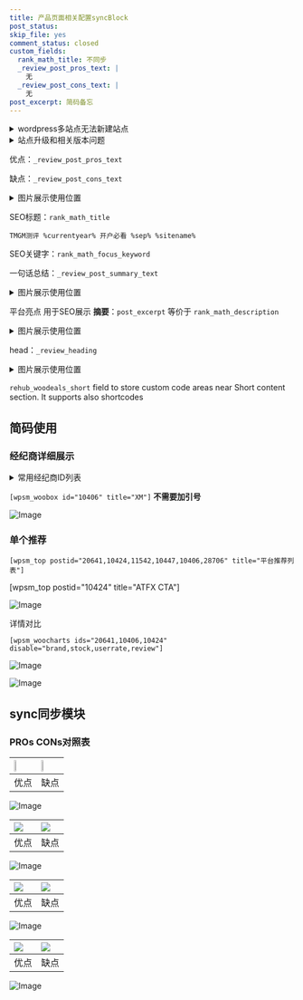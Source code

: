 ```yaml
---
title: 产品页面相关配置syncBlock
post_status: 
skip_file: yes
comment_status: closed
custom_fields:
  rank_math_title: 不同步
  _review_post_pros_text: |
    无
  _review_post_cons_text: |
    无
post_excerpt: 简码备忘
---
```

<details><summary>wordpress多站点无法新建站点</summary>

<li>和报错需要清理cookies一样的原因</li>
<li>wp-config.php里面<code>define( 'SUBDOMAIN_INSTALL', false );//子域名安装</code></li>
<li>新建子站点是用<code>define( 'SUBDOMAIN_INSTALL', true);//子域名安装</code> 完成以后，改成<code>false</code></li>
</details>

<details><summary>站点升级和相关版本问题</summary>

<p>wordpress：5.9.9
woocommerce：7.5.1
出现问题的地方：主题选项里面>><strong>Product layout >>compact style</strong></p>
<p>如何出现没有用过的字段 导致无法保存。先导出配置 然后进行修改，后面再次恢复即可。</p>
<p>出现部分字段无法显示时，需要返回默认布局后，对产品进行保存就好了。</p>
<p></p>
</details>

优点：`_review_post_pros_text`

缺点：`_review_post_cons_text`

<details><summary>图片展示使用位置</summary>

<img src="https://prod-files-secure.s3.us-west-2.amazonaws.com/39ed1227-6d7d-4570-be36-9ccd4a2c4241/f51d3d83-55d4-4bdf-9604-f37ec77ab556/Untitled.png?X-Amz-Algorithm=AWS4-HMAC-SHA256&X-Amz-Content-Sha256=UNSIGNED-PAYLOAD&X-Amz-Credential=ASIAZI2LB466SEZ7ISCC%2F20250728%2Fus-west-2%2Fs3%2Faws4_request&X-Amz-Date=20250728T105521Z&X-Amz-Expires=3600&X-Amz-Security-Token=IQoJb3JpZ2luX2VjEGIaCXVzLXdlc3QtMiJHMEUCIQCtjfuB3RTrkoC20z%2FwZ%2BOq75vXC90OWtEoUSkrDvmJawIgYdoFHnE5twlLWTcOWRoG8%2BL1h2z1CleA%2FgSyavgKe%2BYqiAQIi%2F%2F%2F%2F%2F%2F%2F%2F%2F%2F%2FARAAGgw2Mzc0MjMxODM4MDUiDOhzvk%2FYZkATYNeliyrcA1Mrj4HkBPJrLHvthfsfoMKze3V0rRIy7GjKpQZHfqxfG%2BIVQpoWq0wJCFieMaAUupfpJ9FG1sDD8oGdLl9APTDW8ps1HggijlrF5YDxqvdEvbjQ%2Bl35d73rrHLEJesKiN54taRrw6ifDEFutE%2Be5Z3y7%2B%2BKFyAD1XVIwnn1sseC%2FUZS0n3SLKU1WU71ARea%2FMl4Q7On%2Bg0s12Rpvo14gqqtkdwlstw3kVdkdeKvYgpoIH5RHGdyBST5qYrMpkBIbK6%2BVTmgQJRvXNYtApgjugnaCpPsRGOxUZqLCk6mE0Rkm%2B6aDa9nu5eON46fSYFvynsZVRYihe8gFR6PDI8XqUFReEU50yuSUIg%2BGZ18%2BT7tsi%2BdNmnODpvW1f9QeM%2BdfjIRGMjXGQCv0r5CFoHiEk%2FXQZwMDN%2FSQuw1wZB4lnh7Ni2oZmV9v96CjTpxlpLGlQkB%2FHzZKHggFkhHrNsXlCaxCcC8Kgr%2FPqARtEP%2B1HM1E6So8ePqyTJmgAI2CvpbCBdFbp9iAyfR01ptXi3SfQtph61WLA%2BOUdOHJI1NB%2F77DW%2FRrU5g9T64NEuYFHhkZJtiFQJfRE%2F8sumT9qUIbo6t2zmMwZlAQAOOZ7r0UbRy79r6gFzKQVfhZjLbML6ancQGOqUBNOwwnz8a2dAXP7p7CTPke8JDoA6Z1%2BBx%2FcgZVuU8S3z2pDFBrO%2BJ1Bes90x6Xuqsk83qAF%2BSgsheLtokjfpNLnBVB6obCs6gdNBxDuWGIGiEtOL72pOWsPEWh8sp5MVqpPXzh8ru21Hvp0WIhLCv3cGXVDM7T1%2F%2FA7YHlKREmliy3PuSKfNQnM0wlVlR710CJCj4NVw4yAabBEwAVYrvhm1CS%2FXi&X-Amz-Signature=75006300be18874a8294b6abbf5d869cc5441e7dfc7a2deaf5c8d6c050b29d65&X-Amz-SignedHeaders=host&x-amz-checksum-mode=ENABLED&x-id=GetObject" alt="Image">
</details>

SEO标题：`rank_math_title`

`TMGM测评 %currentyear% 开户必看 %sep% %sitename%`

SEO关键字：`rank_math_focus_keyword`

一句话总结：`_review_post_summary_text`

<details><summary>图片展示使用位置</summary>

<img src="https://prod-files-secure.s3.us-west-2.amazonaws.com/39ed1227-6d7d-4570-be36-9ccd4a2c4241/4b96a922-296c-4f4e-8630-d1c870cbce01/Untitled.png?X-Amz-Algorithm=AWS4-HMAC-SHA256&X-Amz-Content-Sha256=UNSIGNED-PAYLOAD&X-Amz-Credential=ASIAZI2LB466ZA5A2BBP%2F20250728%2Fus-west-2%2Fs3%2Faws4_request&X-Amz-Date=20250728T105521Z&X-Amz-Expires=3600&X-Amz-Security-Token=IQoJb3JpZ2luX2VjEGIaCXVzLXdlc3QtMiJHMEUCIQDM0sOvPhAMaSV%2FFhBUgdDS73Vc%2FYU%2FbdrpOB8j7Y4fcAIgHc9%2FQPG1Rni0%2FWIIRmdKF2rvtUpaeXEpuOu1K%2FmzLLsqiAQIi%2F%2F%2F%2F%2F%2F%2F%2F%2F%2F%2FARAAGgw2Mzc0MjMxODM4MDUiDOMgHXU9J4jaiU1tcCrcAz%2F1%2Fk6u2%2BDbzffbYQxVsVp%2FhNLcdMAkKoAgdBTWCDal7yvIeoJURHIJC%2BF1NJaFH%2FmRIFj099r1ovTJ0EH3gSbhCHyr6HK7Nec%2Fkf131qBRo61kj0NsCPYlxfw6GyjlAQYafRgA2wtR2LYVH9TbgMvWJd%2BPyCsDslqVGFou%2BBmGktwleMwgl5J%2BsJ6sxDZUnP6asgFqojP%2FYC0w0p4R7H2SPEyovefjoR%2BK9ftoMWC2ogeUPqrHhC8gO3IVoVbOI24OdX6mUq7D4oqmTPTE51Z9nrgHop2J7YUJMEF%2BqIwtR8ypqUjFRQp9qQvRwhcMCNHEGBS3pl74bZIIlb3u6mVZbvUKWNazk37lvg4yG0%2FA36wNSjsTzreF8AuGrJMcQvwaiVdd1sPxf2Xv8zkFFH4AgUqIFkTtYHpdp6S2MIGZg2NtR4GLqg9uR5KgUrovW8SGxi07enT3%2BizVIukz0CzXNDBxY5JvynTdqzc0LqHGamW3bXbNtkGxCGM5vVCisxsnrVs9ifS%2FJ5mdEEFWvkhVEjs8dhgXArNuWz%2Bj37kGrGbqFSF092PeNTHK9u7eoqKfFWAP%2FKtPVvCEe9R0zJDYfu0WQ3k%2FaeKqYjta75hX6OZriBUOj9%2F6MC7uMOKZncQGOqUBK%2FzfDxDueX6%2FrQX2W6VLcrwiq4GTe%2BIKF%2Fyz9KWDLZoU0QHihvG2E2Z%2FO2AbYGfBuVJkBWh03eqXtV5iAzUW7owBX6mB4kxuQmXEh5SRH2rr1pW7MgpJYQzmh6SA%2FKRQ67TLhNXLWj48NxZeRJL%2FYtDZstwFcngSCoxghUoixhnD3p7GsFzyaVJExwaZaNsrWrBdn%2BOW4e0pakxAAfpcVAszj2bN&X-Amz-Signature=f0f47fffabd1616bf138cbed30c6dc722b773662b2e0abac4b5228ce0e435607&X-Amz-SignedHeaders=host&x-amz-checksum-mode=ENABLED&x-id=GetObject" alt="Image">
</details>

平台亮点 用于SEO展示 **摘要**：`post_excerpt`  等价于 `rank_math_description`

<details><summary>图片展示使用位置</summary>

<img src="https://prod-files-secure.s3.us-west-2.amazonaws.com/39ed1227-6d7d-4570-be36-9ccd4a2c4241/1ee11f63-b60a-4dfe-a7a7-d58ff23b5d88/Untitled.png?X-Amz-Algorithm=AWS4-HMAC-SHA256&X-Amz-Content-Sha256=UNSIGNED-PAYLOAD&X-Amz-Credential=ASIAZI2LB466THU5OOKA%2F20250728%2Fus-west-2%2Fs3%2Faws4_request&X-Amz-Date=20250728T105522Z&X-Amz-Expires=3600&X-Amz-Security-Token=IQoJb3JpZ2luX2VjEGIaCXVzLXdlc3QtMiJGMEQCIG2sNVB3ZsHo78kiE4ye1tmuwSBB1DZ4lzvklC3pzUb7AiAIQ2W76rWjijX5Zzj%2Be9wXQN6RtktUBx%2BsUQC0Vvpg6iqIBAiL%2F%2F%2F%2F%2F%2F%2F%2F%2F%2F8BEAAaDDYzNzQyMzE4MzgwNSIM4NwJD2MXbzHBRLekKtwDEyZfTkRgZYYiJXCsUAOXzJobjBgexvAee8naCIB%2B2F5TJOTga%2BFlHPNiV2XpkE70YhS9xjzFRX39m8OhdQ1l%2B%2BIMDuLyXRyYqfGLRvXCTTQxis061U2XPcKqjJEWdAc%2FiVvO8LjNJDav6kwPTS7gNFNsj%2FYYb0kyBW0n3FfVtfbQQvxMjoKbQ9mbAMTiy3S7ELtvFkrki8%2BFLNRYfrYNcA7%2F8JhO8rHsdJU5eEnFritFufjbG%2Bp3anAYo6CzEBgjfJbTUak%2F0DK2fQefSeHmDd%2FM81Qo99hxixVTWPy0WvPt%2BQHAm8irNJLtECNxw46z6d3CxPoJeJ4RDq0v6pi98%2BKbCckQN3nNmw9mh3gSuRrlmQumFCGXS4t%2F4fhRvHOmt8d8FLyRvQhGl6UhCNol10wqxJmVXveYWzFSBTZaYgKECLcfga%2B74oX570B8pKRcZb3WPMANjF2VCumjUwH3pdzOJU%2FpEJNaeKeScD20nS7upGGIHpXlgjw1kSGiJAyXlKlFeCn5FViV99MEPFFHEbb7X2dfTKTR6lsorgGbJm3%2Ftq5YvgagsgihKFsDQGkGCKDaSK3RDFRLHSsycq1O0gZg0yQ1LsR2xZoNwYVUOcDgGXdNyTPTuGN2Gg4wiJqdxAY6pgG7TrfD3RroplgnTbtPtOGUPWGV07XTfdOfJJ9n3F4dSibrBC94k4SHvPEdt3V0jfdBxFKRpIs%2BWJK1h6iJoRQPu2kZlg1x7VN4WJq3TymhDXxMmbfRZYWFeLLLIq16fj91YhDMEKkTxKy8I0D1zstRUNscrEqw5%2FnrIpO1zzqmaSZCGruaJE6QMvyQ0jS8Eg2hiEU0387WQA5Md287XpkXv24iP6gg&X-Amz-Signature=eff6774a99ce937d3c71235abdd5dfd288c4f3e8e3c995c2d3f58cd5f7c5035a&X-Amz-SignedHeaders=host&x-amz-checksum-mode=ENABLED&x-id=GetObject" alt="Image">
<img src="https://prod-files-secure.s3.us-west-2.amazonaws.com/39ed1227-6d7d-4570-be36-9ccd4a2c4241/ad4118b5-78d8-4fbe-801e-3b29b5d99c01/Untitled.png?X-Amz-Algorithm=AWS4-HMAC-SHA256&X-Amz-Content-Sha256=UNSIGNED-PAYLOAD&X-Amz-Credential=ASIAZI2LB466THU5OOKA%2F20250728%2Fus-west-2%2Fs3%2Faws4_request&X-Amz-Date=20250728T105522Z&X-Amz-Expires=3600&X-Amz-Security-Token=IQoJb3JpZ2luX2VjEGIaCXVzLXdlc3QtMiJGMEQCIG2sNVB3ZsHo78kiE4ye1tmuwSBB1DZ4lzvklC3pzUb7AiAIQ2W76rWjijX5Zzj%2Be9wXQN6RtktUBx%2BsUQC0Vvpg6iqIBAiL%2F%2F%2F%2F%2F%2F%2F%2F%2F%2F8BEAAaDDYzNzQyMzE4MzgwNSIM4NwJD2MXbzHBRLekKtwDEyZfTkRgZYYiJXCsUAOXzJobjBgexvAee8naCIB%2B2F5TJOTga%2BFlHPNiV2XpkE70YhS9xjzFRX39m8OhdQ1l%2B%2BIMDuLyXRyYqfGLRvXCTTQxis061U2XPcKqjJEWdAc%2FiVvO8LjNJDav6kwPTS7gNFNsj%2FYYb0kyBW0n3FfVtfbQQvxMjoKbQ9mbAMTiy3S7ELtvFkrki8%2BFLNRYfrYNcA7%2F8JhO8rHsdJU5eEnFritFufjbG%2Bp3anAYo6CzEBgjfJbTUak%2F0DK2fQefSeHmDd%2FM81Qo99hxixVTWPy0WvPt%2BQHAm8irNJLtECNxw46z6d3CxPoJeJ4RDq0v6pi98%2BKbCckQN3nNmw9mh3gSuRrlmQumFCGXS4t%2F4fhRvHOmt8d8FLyRvQhGl6UhCNol10wqxJmVXveYWzFSBTZaYgKECLcfga%2B74oX570B8pKRcZb3WPMANjF2VCumjUwH3pdzOJU%2FpEJNaeKeScD20nS7upGGIHpXlgjw1kSGiJAyXlKlFeCn5FViV99MEPFFHEbb7X2dfTKTR6lsorgGbJm3%2Ftq5YvgagsgihKFsDQGkGCKDaSK3RDFRLHSsycq1O0gZg0yQ1LsR2xZoNwYVUOcDgGXdNyTPTuGN2Gg4wiJqdxAY6pgG7TrfD3RroplgnTbtPtOGUPWGV07XTfdOfJJ9n3F4dSibrBC94k4SHvPEdt3V0jfdBxFKRpIs%2BWJK1h6iJoRQPu2kZlg1x7VN4WJq3TymhDXxMmbfRZYWFeLLLIq16fj91YhDMEKkTxKy8I0D1zstRUNscrEqw5%2FnrIpO1zzqmaSZCGruaJE6QMvyQ0jS8Eg2hiEU0387WQA5Md287XpkXv24iP6gg&X-Amz-Signature=0a49d7469ebee8ab04d9a22fea3ea7a947963b88530a83540a2e999611c48eb0&X-Amz-SignedHeaders=host&x-amz-checksum-mode=ENABLED&x-id=GetObject" alt="Image">
<img src="https://prod-files-secure.s3.us-west-2.amazonaws.com/39ed1227-6d7d-4570-be36-9ccd4a2c4241/a38cf7c9-a79c-4b64-9e94-13589fe0758b/Untitled.png?X-Amz-Algorithm=AWS4-HMAC-SHA256&X-Amz-Content-Sha256=UNSIGNED-PAYLOAD&X-Amz-Credential=ASIAZI2LB466THU5OOKA%2F20250728%2Fus-west-2%2Fs3%2Faws4_request&X-Amz-Date=20250728T105522Z&X-Amz-Expires=3600&X-Amz-Security-Token=IQoJb3JpZ2luX2VjEGIaCXVzLXdlc3QtMiJGMEQCIG2sNVB3ZsHo78kiE4ye1tmuwSBB1DZ4lzvklC3pzUb7AiAIQ2W76rWjijX5Zzj%2Be9wXQN6RtktUBx%2BsUQC0Vvpg6iqIBAiL%2F%2F%2F%2F%2F%2F%2F%2F%2F%2F8BEAAaDDYzNzQyMzE4MzgwNSIM4NwJD2MXbzHBRLekKtwDEyZfTkRgZYYiJXCsUAOXzJobjBgexvAee8naCIB%2B2F5TJOTga%2BFlHPNiV2XpkE70YhS9xjzFRX39m8OhdQ1l%2B%2BIMDuLyXRyYqfGLRvXCTTQxis061U2XPcKqjJEWdAc%2FiVvO8LjNJDav6kwPTS7gNFNsj%2FYYb0kyBW0n3FfVtfbQQvxMjoKbQ9mbAMTiy3S7ELtvFkrki8%2BFLNRYfrYNcA7%2F8JhO8rHsdJU5eEnFritFufjbG%2Bp3anAYo6CzEBgjfJbTUak%2F0DK2fQefSeHmDd%2FM81Qo99hxixVTWPy0WvPt%2BQHAm8irNJLtECNxw46z6d3CxPoJeJ4RDq0v6pi98%2BKbCckQN3nNmw9mh3gSuRrlmQumFCGXS4t%2F4fhRvHOmt8d8FLyRvQhGl6UhCNol10wqxJmVXveYWzFSBTZaYgKECLcfga%2B74oX570B8pKRcZb3WPMANjF2VCumjUwH3pdzOJU%2FpEJNaeKeScD20nS7upGGIHpXlgjw1kSGiJAyXlKlFeCn5FViV99MEPFFHEbb7X2dfTKTR6lsorgGbJm3%2Ftq5YvgagsgihKFsDQGkGCKDaSK3RDFRLHSsycq1O0gZg0yQ1LsR2xZoNwYVUOcDgGXdNyTPTuGN2Gg4wiJqdxAY6pgG7TrfD3RroplgnTbtPtOGUPWGV07XTfdOfJJ9n3F4dSibrBC94k4SHvPEdt3V0jfdBxFKRpIs%2BWJK1h6iJoRQPu2kZlg1x7VN4WJq3TymhDXxMmbfRZYWFeLLLIq16fj91YhDMEKkTxKy8I0D1zstRUNscrEqw5%2FnrIpO1zzqmaSZCGruaJE6QMvyQ0jS8Eg2hiEU0387WQA5Md287XpkXv24iP6gg&X-Amz-Signature=ee036cf44b460d8bc904f65c706f50c8f5d619ebcabb339850f8fd1e22b6738f&X-Amz-SignedHeaders=host&x-amz-checksum-mode=ENABLED&x-id=GetObject" alt="Image">
<img src="https://prod-files-secure.s3.us-west-2.amazonaws.com/39ed1227-6d7d-4570-be36-9ccd4a2c4241/7da6fc1e-d2ac-42ae-8c75-cb5749aa18f6/Untitled.png?X-Amz-Algorithm=AWS4-HMAC-SHA256&X-Amz-Content-Sha256=UNSIGNED-PAYLOAD&X-Amz-Credential=ASIAZI2LB466THU5OOKA%2F20250728%2Fus-west-2%2Fs3%2Faws4_request&X-Amz-Date=20250728T105522Z&X-Amz-Expires=3600&X-Amz-Security-Token=IQoJb3JpZ2luX2VjEGIaCXVzLXdlc3QtMiJGMEQCIG2sNVB3ZsHo78kiE4ye1tmuwSBB1DZ4lzvklC3pzUb7AiAIQ2W76rWjijX5Zzj%2Be9wXQN6RtktUBx%2BsUQC0Vvpg6iqIBAiL%2F%2F%2F%2F%2F%2F%2F%2F%2F%2F8BEAAaDDYzNzQyMzE4MzgwNSIM4NwJD2MXbzHBRLekKtwDEyZfTkRgZYYiJXCsUAOXzJobjBgexvAee8naCIB%2B2F5TJOTga%2BFlHPNiV2XpkE70YhS9xjzFRX39m8OhdQ1l%2B%2BIMDuLyXRyYqfGLRvXCTTQxis061U2XPcKqjJEWdAc%2FiVvO8LjNJDav6kwPTS7gNFNsj%2FYYb0kyBW0n3FfVtfbQQvxMjoKbQ9mbAMTiy3S7ELtvFkrki8%2BFLNRYfrYNcA7%2F8JhO8rHsdJU5eEnFritFufjbG%2Bp3anAYo6CzEBgjfJbTUak%2F0DK2fQefSeHmDd%2FM81Qo99hxixVTWPy0WvPt%2BQHAm8irNJLtECNxw46z6d3CxPoJeJ4RDq0v6pi98%2BKbCckQN3nNmw9mh3gSuRrlmQumFCGXS4t%2F4fhRvHOmt8d8FLyRvQhGl6UhCNol10wqxJmVXveYWzFSBTZaYgKECLcfga%2B74oX570B8pKRcZb3WPMANjF2VCumjUwH3pdzOJU%2FpEJNaeKeScD20nS7upGGIHpXlgjw1kSGiJAyXlKlFeCn5FViV99MEPFFHEbb7X2dfTKTR6lsorgGbJm3%2Ftq5YvgagsgihKFsDQGkGCKDaSK3RDFRLHSsycq1O0gZg0yQ1LsR2xZoNwYVUOcDgGXdNyTPTuGN2Gg4wiJqdxAY6pgG7TrfD3RroplgnTbtPtOGUPWGV07XTfdOfJJ9n3F4dSibrBC94k4SHvPEdt3V0jfdBxFKRpIs%2BWJK1h6iJoRQPu2kZlg1x7VN4WJq3TymhDXxMmbfRZYWFeLLLIq16fj91YhDMEKkTxKy8I0D1zstRUNscrEqw5%2FnrIpO1zzqmaSZCGruaJE6QMvyQ0jS8Eg2hiEU0387WQA5Md287XpkXv24iP6gg&X-Amz-Signature=3f07b6e1823c4a94d9b345a6776e6eb3f5daf2e2b75e23296ab7122a3c23bfc8&X-Amz-SignedHeaders=host&x-amz-checksum-mode=ENABLED&x-id=GetObject" alt="Image">
<img src="https://prod-files-secure.s3.us-west-2.amazonaws.com/39ed1227-6d7d-4570-be36-9ccd4a2c4241/7e97f40a-eaee-47f5-b2f9-475f96808fa7/Untitled.png?X-Amz-Algorithm=AWS4-HMAC-SHA256&X-Amz-Content-Sha256=UNSIGNED-PAYLOAD&X-Amz-Credential=ASIAZI2LB466THU5OOKA%2F20250728%2Fus-west-2%2Fs3%2Faws4_request&X-Amz-Date=20250728T105522Z&X-Amz-Expires=3600&X-Amz-Security-Token=IQoJb3JpZ2luX2VjEGIaCXVzLXdlc3QtMiJGMEQCIG2sNVB3ZsHo78kiE4ye1tmuwSBB1DZ4lzvklC3pzUb7AiAIQ2W76rWjijX5Zzj%2Be9wXQN6RtktUBx%2BsUQC0Vvpg6iqIBAiL%2F%2F%2F%2F%2F%2F%2F%2F%2F%2F8BEAAaDDYzNzQyMzE4MzgwNSIM4NwJD2MXbzHBRLekKtwDEyZfTkRgZYYiJXCsUAOXzJobjBgexvAee8naCIB%2B2F5TJOTga%2BFlHPNiV2XpkE70YhS9xjzFRX39m8OhdQ1l%2B%2BIMDuLyXRyYqfGLRvXCTTQxis061U2XPcKqjJEWdAc%2FiVvO8LjNJDav6kwPTS7gNFNsj%2FYYb0kyBW0n3FfVtfbQQvxMjoKbQ9mbAMTiy3S7ELtvFkrki8%2BFLNRYfrYNcA7%2F8JhO8rHsdJU5eEnFritFufjbG%2Bp3anAYo6CzEBgjfJbTUak%2F0DK2fQefSeHmDd%2FM81Qo99hxixVTWPy0WvPt%2BQHAm8irNJLtECNxw46z6d3CxPoJeJ4RDq0v6pi98%2BKbCckQN3nNmw9mh3gSuRrlmQumFCGXS4t%2F4fhRvHOmt8d8FLyRvQhGl6UhCNol10wqxJmVXveYWzFSBTZaYgKECLcfga%2B74oX570B8pKRcZb3WPMANjF2VCumjUwH3pdzOJU%2FpEJNaeKeScD20nS7upGGIHpXlgjw1kSGiJAyXlKlFeCn5FViV99MEPFFHEbb7X2dfTKTR6lsorgGbJm3%2Ftq5YvgagsgihKFsDQGkGCKDaSK3RDFRLHSsycq1O0gZg0yQ1LsR2xZoNwYVUOcDgGXdNyTPTuGN2Gg4wiJqdxAY6pgG7TrfD3RroplgnTbtPtOGUPWGV07XTfdOfJJ9n3F4dSibrBC94k4SHvPEdt3V0jfdBxFKRpIs%2BWJK1h6iJoRQPu2kZlg1x7VN4WJq3TymhDXxMmbfRZYWFeLLLIq16fj91YhDMEKkTxKy8I0D1zstRUNscrEqw5%2FnrIpO1zzqmaSZCGruaJE6QMvyQ0jS8Eg2hiEU0387WQA5Md287XpkXv24iP6gg&X-Amz-Signature=ee3ea1b8045b639b09bd52e142f73bb0f3d00291081a275a711ff42aeb37ec13&X-Amz-SignedHeaders=host&x-amz-checksum-mode=ENABLED&x-id=GetObject" alt="Image">
</details>

head：`_review_heading`

<details><summary>图片展示使用位置</summary>

<img src="https://prod-files-secure.s3.us-west-2.amazonaws.com/39ed1227-6d7d-4570-be36-9ccd4a2c4241/3a4650ad-9887-415c-889a-edd51fa54f27/Untitled.png?X-Amz-Algorithm=AWS4-HMAC-SHA256&X-Amz-Content-Sha256=UNSIGNED-PAYLOAD&X-Amz-Credential=ASIAZI2LB4667SXLUOTD%2F20250728%2Fus-west-2%2Fs3%2Faws4_request&X-Amz-Date=20250728T105522Z&X-Amz-Expires=3600&X-Amz-Security-Token=IQoJb3JpZ2luX2VjEGIaCXVzLXdlc3QtMiJHMEUCIQD0nQIdAu820yu7Oqn9vfHf6RtvfmBiKaVhYQr3v1RITwIgaehJH0Hnd5vsW7JISDn%2BK641tzNU6%2BOEGZbUenyOCwAqiAQIi%2F%2F%2F%2F%2F%2F%2F%2F%2F%2F%2FARAAGgw2Mzc0MjMxODM4MDUiDL7BEEzMRGEK%2BAnBIircAyhIJLRyFKKz5pEJ9LB2uFHNZRoLMQQVVthDpcjO%2FxNCQ9hRLXz56rzD9Q6Fq8lnr7t2HHIqiciIZgW6DU3OJD1emCHCOuewgTBgtl1TYS07SS%2F840azObwOYF42CcWDiQJ7%2Bfr%2FuhrgPdo3n5T%2FRMYxkxy9x3B7vXSASMGW%2BdGDV3H3rAfFNIvyhoezV%2FEWA0brI%2BkjIju0KRecMFc%2Fin4U8Y8gZxds3mPjBpSCZjv7AnQ3Q%2FWVMUvlYjVRm2FunS4pAUFoUCRy9ycvBdq%2BadrTy%2BU8PbSjIJR8vzYQcsIhUfYQL1NJyeat6HSxAlwHgDs61aAj6am85YlwztbcjzD48HK05EIEGkV6g5ZR%2BsqMzjneLuTAe%2B4t5VCwa%2FVWK6oxUUJwccQeQj8bhIJgG7MYGqt%2B6AJgwEoTGoGNG60RDlS4vATGHFLcNKYvQVSZOzPXKJdyxqb0A81hLaytE0cjl3iB5yG8UtFxqrLZucaUY7QQk3JFk%2BoL906f6gxyRPsVzBkHdsYtIlGDSOfHd9MV8xJeS9EyRsUpaKrLM1931uNExujl8Xs9eJVqTeKjLxUHlK6n%2Fxq%2BPvtffLucx6SmlNTICG6Y4sM7vTGpxyFaIPCxrfM807gMNbsqMIyancQGOqUB%2FQs0zxWz52dyhNGQo4wrXb9g6nx2sQRVW0g136CijJf0fEqJK5tCXJIUNlnKhDcLtoWGA232oJEGEBksBM8hMjBW6PQud%2BUv42evonB7eZTgWyuiewOM8DwfUaXL0QANBF1%2FwgrB2M7UaBRhvqIin1U5wCEYRnx%2ByAUIHLjfkoqcQGE53B2SHVaLpx0YTpQ76AuQ3IWuFaYERc7yK4twHEDjMJ7o&X-Amz-Signature=ee43e8b27674bbb24d74c6141739528c8008dff4fb236b0d868d86aaec7d3ff4&X-Amz-SignedHeaders=host&x-amz-checksum-mode=ENABLED&x-id=GetObject" alt="Image">
</details>

`rehub_woodeals_short`	field to store custom code areas near Short content section. It supports also shortcodes



## 简码使用

### 经纪商详细展示

<details><summary>常用经纪商ID列表</summary>

<pre><code class="php">嘉盛 ===> 20641  [wpsm_woobox id="20641" title="嘉盛"]
易信easymarkets ===> 11542  [wpsm_woobox id="11542" title="易信easymarkets"]
ATFX外汇 ===> 10424  [wpsm_woobox id="10424" title="ATFX"]
XM ===> 10406  [wpsm_woobox id="10406" title="XM"]
TMGM ===> 29622  [wpsm_woobox id="29622" title="TMGM"]
HYCM ===> 10447  [wpsm_woobox id="10447" title="HYCM"]
fpmarkets澳福外汇 ===> 20639  [wpsm_woobox id="20639" title="fpmarkets澳福外汇"]</code></pre>
</details>

`[wpsm_woobox id="10406" title="XM"]` **不需要加引号**

![Image](https://prod-files-secure.s3.us-west-2.amazonaws.com/39ed1227-6d7d-4570-be36-9ccd4a2c4241/4f898f9d-0fa7-4e43-acd3-ac6bc7be575a/Untitled.png?X-Amz-Algorithm=AWS4-HMAC-SHA256&X-Amz-Content-Sha256=UNSIGNED-PAYLOAD&X-Amz-Credential=ASIAZI2LB466RVB2HA5K%2F20250728%2Fus-west-2%2Fs3%2Faws4_request&X-Amz-Date=20250728T105520Z&X-Amz-Expires=3600&X-Amz-Security-Token=IQoJb3JpZ2luX2VjEGIaCXVzLXdlc3QtMiJHMEUCIBqbz8D99tLXG0hiO6fU1ad6OWmgHAUDChl%2BIddVw%2BIBAiEAqLIF37gmSBWoJM%2FYspgIdF2akl4uuovfc01EtxTq6JEqiAQIi%2F%2F%2F%2F%2F%2F%2F%2F%2F%2F%2FARAAGgw2Mzc0MjMxODM4MDUiDAVp5ZvSp%2Fd2jnlN8CrcA1kqHruPdNXiylNOqi690jy3DOR4%2BnMfIzTrraejkdcCNO%2BYseN4FZdrU6aaQgFEaNerZgpcxhI7VN%2BW%2F6C1L9gMlhLyIHjuWuU2lvtoujdqAQayQCJq7y8JRqklKU31X%2BfRsbw27%2BcFjkchErmR8uzi42Hx2aOP2PbljEX0XQL5K5Hd2raOEQBQDnOVtBuyfcEwBULXN8C090u7EBOYcrYBrIrPvY7QC9kiOfIzHyBtHfm2vsSTevrgS75WoElvIIGd1VjW6evqWQGebUk30BuVigStkrAxUQ7LzkwwqrYnbwMWNISUMh%2FeSyWlhp8WO6RvsXjZeHIdTOP1wTNBO13tCt9S9riGij6RLM66C5m%2FssR9dFkg3aSU4GOL5E1FzCMyPL7HqMSsc4ZeKsXmfIfcwMrx%2BuW2XF3OI8%2FvKW2KWj8QoHgJZwU%2BRp4gNjbk3wN8YbQtm6PrYoDJeVZ2U9p4YjDT3xC1%2Bm9bBaoGov4qSS7yD%2B2XuxcWzfsl3jLz5DNhRy6t5o4lTewctXD4lilPJuU0NieD44fqvwHzTaYR0HlfjTXEKFciD5HPWJvf7l3QsYD63AZegEsYQVkyu%2BU9t7Ya%2BIwmaMeXI0nN5QbxN2lq6GdunVIgIfHmMOCZncQGOqUBGl7cTsTONVuZpShi54W0bxRrnTGRADDc0oL3j3RDru3pSKNrgkzRu%2BGgZdVK9cBjBJdnK6n8cnLrLyl1m%2BOu9Nx77IRM4iHMEU%2FQSBzuXXpCM7aZNWKj%2FMRubFNEjHO64xBWKxcAOyjDeo6wOUoqbPL%2FQuCDgXTgXsyCWWTEYEF5wXkdta3XlnRMHllmQcI8wOYFQJEpOP58l%2Bg5AVEutHCSN9ER&X-Amz-Signature=80c33d21f3be9b5a0a8543c8179f54d9fd8d13de28d6a0b13bc9b1a612d63c70&X-Amz-SignedHeaders=host&x-amz-checksum-mode=ENABLED&x-id=GetObject)

### 单个推荐
`[wpsm_top postid="20641,10424,11542,10447,10406,28706" title="平台推荐列表"]`

[wpsm_top postid="10424" title="ATFX CTA"]

![Image](https://prod-files-secure.s3.us-west-2.amazonaws.com/39ed1227-6d7d-4570-be36-9ccd4a2c4241/5ac620dc-51a8-48b6-b55d-91f47299193c/Untitled.png?X-Amz-Algorithm=AWS4-HMAC-SHA256&X-Amz-Content-Sha256=UNSIGNED-PAYLOAD&X-Amz-Credential=ASIAZI2LB466RVB2HA5K%2F20250728%2Fus-west-2%2Fs3%2Faws4_request&X-Amz-Date=20250728T105520Z&X-Amz-Expires=3600&X-Amz-Security-Token=IQoJb3JpZ2luX2VjEGIaCXVzLXdlc3QtMiJHMEUCIBqbz8D99tLXG0hiO6fU1ad6OWmgHAUDChl%2BIddVw%2BIBAiEAqLIF37gmSBWoJM%2FYspgIdF2akl4uuovfc01EtxTq6JEqiAQIi%2F%2F%2F%2F%2F%2F%2F%2F%2F%2F%2FARAAGgw2Mzc0MjMxODM4MDUiDAVp5ZvSp%2Fd2jnlN8CrcA1kqHruPdNXiylNOqi690jy3DOR4%2BnMfIzTrraejkdcCNO%2BYseN4FZdrU6aaQgFEaNerZgpcxhI7VN%2BW%2F6C1L9gMlhLyIHjuWuU2lvtoujdqAQayQCJq7y8JRqklKU31X%2BfRsbw27%2BcFjkchErmR8uzi42Hx2aOP2PbljEX0XQL5K5Hd2raOEQBQDnOVtBuyfcEwBULXN8C090u7EBOYcrYBrIrPvY7QC9kiOfIzHyBtHfm2vsSTevrgS75WoElvIIGd1VjW6evqWQGebUk30BuVigStkrAxUQ7LzkwwqrYnbwMWNISUMh%2FeSyWlhp8WO6RvsXjZeHIdTOP1wTNBO13tCt9S9riGij6RLM66C5m%2FssR9dFkg3aSU4GOL5E1FzCMyPL7HqMSsc4ZeKsXmfIfcwMrx%2BuW2XF3OI8%2FvKW2KWj8QoHgJZwU%2BRp4gNjbk3wN8YbQtm6PrYoDJeVZ2U9p4YjDT3xC1%2Bm9bBaoGov4qSS7yD%2B2XuxcWzfsl3jLz5DNhRy6t5o4lTewctXD4lilPJuU0NieD44fqvwHzTaYR0HlfjTXEKFciD5HPWJvf7l3QsYD63AZegEsYQVkyu%2BU9t7Ya%2BIwmaMeXI0nN5QbxN2lq6GdunVIgIfHmMOCZncQGOqUBGl7cTsTONVuZpShi54W0bxRrnTGRADDc0oL3j3RDru3pSKNrgkzRu%2BGgZdVK9cBjBJdnK6n8cnLrLyl1m%2BOu9Nx77IRM4iHMEU%2FQSBzuXXpCM7aZNWKj%2FMRubFNEjHO64xBWKxcAOyjDeo6wOUoqbPL%2FQuCDgXTgXsyCWWTEYEF5wXkdta3XlnRMHllmQcI8wOYFQJEpOP58l%2Bg5AVEutHCSN9ER&X-Amz-Signature=97bb9ce2e01cc62c2c72636366039cdcfa860783867fb7220c01f41695856ca5&X-Amz-SignedHeaders=host&x-amz-checksum-mode=ENABLED&x-id=GetObject)

详情对比

`[wpsm_woocharts ids="20641,10406,10424" disable="brand,stock,userrate,review"]`

![Image](https://prod-files-secure.s3.us-west-2.amazonaws.com/39ed1227-6d7d-4570-be36-9ccd4a2c4241/bf3ba45f-b9f3-4295-8aef-b4a495fd25f4/Untitled.png?X-Amz-Algorithm=AWS4-HMAC-SHA256&X-Amz-Content-Sha256=UNSIGNED-PAYLOAD&X-Amz-Credential=ASIAZI2LB466RVB2HA5K%2F20250728%2Fus-west-2%2Fs3%2Faws4_request&X-Amz-Date=20250728T105520Z&X-Amz-Expires=3600&X-Amz-Security-Token=IQoJb3JpZ2luX2VjEGIaCXVzLXdlc3QtMiJHMEUCIBqbz8D99tLXG0hiO6fU1ad6OWmgHAUDChl%2BIddVw%2BIBAiEAqLIF37gmSBWoJM%2FYspgIdF2akl4uuovfc01EtxTq6JEqiAQIi%2F%2F%2F%2F%2F%2F%2F%2F%2F%2F%2FARAAGgw2Mzc0MjMxODM4MDUiDAVp5ZvSp%2Fd2jnlN8CrcA1kqHruPdNXiylNOqi690jy3DOR4%2BnMfIzTrraejkdcCNO%2BYseN4FZdrU6aaQgFEaNerZgpcxhI7VN%2BW%2F6C1L9gMlhLyIHjuWuU2lvtoujdqAQayQCJq7y8JRqklKU31X%2BfRsbw27%2BcFjkchErmR8uzi42Hx2aOP2PbljEX0XQL5K5Hd2raOEQBQDnOVtBuyfcEwBULXN8C090u7EBOYcrYBrIrPvY7QC9kiOfIzHyBtHfm2vsSTevrgS75WoElvIIGd1VjW6evqWQGebUk30BuVigStkrAxUQ7LzkwwqrYnbwMWNISUMh%2FeSyWlhp8WO6RvsXjZeHIdTOP1wTNBO13tCt9S9riGij6RLM66C5m%2FssR9dFkg3aSU4GOL5E1FzCMyPL7HqMSsc4ZeKsXmfIfcwMrx%2BuW2XF3OI8%2FvKW2KWj8QoHgJZwU%2BRp4gNjbk3wN8YbQtm6PrYoDJeVZ2U9p4YjDT3xC1%2Bm9bBaoGov4qSS7yD%2B2XuxcWzfsl3jLz5DNhRy6t5o4lTewctXD4lilPJuU0NieD44fqvwHzTaYR0HlfjTXEKFciD5HPWJvf7l3QsYD63AZegEsYQVkyu%2BU9t7Ya%2BIwmaMeXI0nN5QbxN2lq6GdunVIgIfHmMOCZncQGOqUBGl7cTsTONVuZpShi54W0bxRrnTGRADDc0oL3j3RDru3pSKNrgkzRu%2BGgZdVK9cBjBJdnK6n8cnLrLyl1m%2BOu9Nx77IRM4iHMEU%2FQSBzuXXpCM7aZNWKj%2FMRubFNEjHO64xBWKxcAOyjDeo6wOUoqbPL%2FQuCDgXTgXsyCWWTEYEF5wXkdta3XlnRMHllmQcI8wOYFQJEpOP58l%2Bg5AVEutHCSN9ER&X-Amz-Signature=3d3161179e1ed3deca57cd01839efbe95bc6bdbdf961732c4a68d3cdbf4b8447&X-Amz-SignedHeaders=host&x-amz-checksum-mode=ENABLED&x-id=GetObject)

![Image](https://prod-files-secure.s3.us-west-2.amazonaws.com/39ed1227-6d7d-4570-be36-9ccd4a2c4241/30bc56ef-f383-4b48-9768-2ebc9e436ec0/Untitled.png?X-Amz-Algorithm=AWS4-HMAC-SHA256&X-Amz-Content-Sha256=UNSIGNED-PAYLOAD&X-Amz-Credential=ASIAZI2LB466RVB2HA5K%2F20250728%2Fus-west-2%2Fs3%2Faws4_request&X-Amz-Date=20250728T105520Z&X-Amz-Expires=3600&X-Amz-Security-Token=IQoJb3JpZ2luX2VjEGIaCXVzLXdlc3QtMiJHMEUCIBqbz8D99tLXG0hiO6fU1ad6OWmgHAUDChl%2BIddVw%2BIBAiEAqLIF37gmSBWoJM%2FYspgIdF2akl4uuovfc01EtxTq6JEqiAQIi%2F%2F%2F%2F%2F%2F%2F%2F%2F%2F%2FARAAGgw2Mzc0MjMxODM4MDUiDAVp5ZvSp%2Fd2jnlN8CrcA1kqHruPdNXiylNOqi690jy3DOR4%2BnMfIzTrraejkdcCNO%2BYseN4FZdrU6aaQgFEaNerZgpcxhI7VN%2BW%2F6C1L9gMlhLyIHjuWuU2lvtoujdqAQayQCJq7y8JRqklKU31X%2BfRsbw27%2BcFjkchErmR8uzi42Hx2aOP2PbljEX0XQL5K5Hd2raOEQBQDnOVtBuyfcEwBULXN8C090u7EBOYcrYBrIrPvY7QC9kiOfIzHyBtHfm2vsSTevrgS75WoElvIIGd1VjW6evqWQGebUk30BuVigStkrAxUQ7LzkwwqrYnbwMWNISUMh%2FeSyWlhp8WO6RvsXjZeHIdTOP1wTNBO13tCt9S9riGij6RLM66C5m%2FssR9dFkg3aSU4GOL5E1FzCMyPL7HqMSsc4ZeKsXmfIfcwMrx%2BuW2XF3OI8%2FvKW2KWj8QoHgJZwU%2BRp4gNjbk3wN8YbQtm6PrYoDJeVZ2U9p4YjDT3xC1%2Bm9bBaoGov4qSS7yD%2B2XuxcWzfsl3jLz5DNhRy6t5o4lTewctXD4lilPJuU0NieD44fqvwHzTaYR0HlfjTXEKFciD5HPWJvf7l3QsYD63AZegEsYQVkyu%2BU9t7Ya%2BIwmaMeXI0nN5QbxN2lq6GdunVIgIfHmMOCZncQGOqUBGl7cTsTONVuZpShi54W0bxRrnTGRADDc0oL3j3RDru3pSKNrgkzRu%2BGgZdVK9cBjBJdnK6n8cnLrLyl1m%2BOu9Nx77IRM4iHMEU%2FQSBzuXXpCM7aZNWKj%2FMRubFNEjHO64xBWKxcAOyjDeo6wOUoqbPL%2FQuCDgXTgXsyCWWTEYEF5wXkdta3XlnRMHllmQcI8wOYFQJEpOP58l%2Bg5AVEutHCSN9ER&X-Amz-Signature=4f6894f0e38f8e19abec154e178feedc435fc3a307e22dc993051fb8173fc7fe&X-Amz-SignedHeaders=host&x-amz-checksum-mode=ENABLED&x-id=GetObject)

## sync同步模块

### PROs CONs对照表

| <img src="https://cdn.ifttt.fun/gh/jarlin8/OSS@main/icons/customize/pros.svg" height="auto" width="37.3%"> | <img src="https://cdn.ifttt.fun/gh/jarlin8/OSS@main/icons/customize/cons.svg" height="auto" width="28.8%"> |
| :--- | :--- |
| 优点 | 缺点 |

![Image](https://prod-files-secure.s3.us-west-2.amazonaws.com/39ed1227-6d7d-4570-be36-9ccd4a2c4241/8742b755-dfb5-4004-9a5f-d6e561664bd8/Untitled.png?X-Amz-Algorithm=AWS4-HMAC-SHA256&X-Amz-Content-Sha256=UNSIGNED-PAYLOAD&X-Amz-Credential=ASIAZI2LB466RVB2HA5K%2F20250728%2Fus-west-2%2Fs3%2Faws4_request&X-Amz-Date=20250728T105520Z&X-Amz-Expires=3600&X-Amz-Security-Token=IQoJb3JpZ2luX2VjEGIaCXVzLXdlc3QtMiJHMEUCIBqbz8D99tLXG0hiO6fU1ad6OWmgHAUDChl%2BIddVw%2BIBAiEAqLIF37gmSBWoJM%2FYspgIdF2akl4uuovfc01EtxTq6JEqiAQIi%2F%2F%2F%2F%2F%2F%2F%2F%2F%2F%2FARAAGgw2Mzc0MjMxODM4MDUiDAVp5ZvSp%2Fd2jnlN8CrcA1kqHruPdNXiylNOqi690jy3DOR4%2BnMfIzTrraejkdcCNO%2BYseN4FZdrU6aaQgFEaNerZgpcxhI7VN%2BW%2F6C1L9gMlhLyIHjuWuU2lvtoujdqAQayQCJq7y8JRqklKU31X%2BfRsbw27%2BcFjkchErmR8uzi42Hx2aOP2PbljEX0XQL5K5Hd2raOEQBQDnOVtBuyfcEwBULXN8C090u7EBOYcrYBrIrPvY7QC9kiOfIzHyBtHfm2vsSTevrgS75WoElvIIGd1VjW6evqWQGebUk30BuVigStkrAxUQ7LzkwwqrYnbwMWNISUMh%2FeSyWlhp8WO6RvsXjZeHIdTOP1wTNBO13tCt9S9riGij6RLM66C5m%2FssR9dFkg3aSU4GOL5E1FzCMyPL7HqMSsc4ZeKsXmfIfcwMrx%2BuW2XF3OI8%2FvKW2KWj8QoHgJZwU%2BRp4gNjbk3wN8YbQtm6PrYoDJeVZ2U9p4YjDT3xC1%2Bm9bBaoGov4qSS7yD%2B2XuxcWzfsl3jLz5DNhRy6t5o4lTewctXD4lilPJuU0NieD44fqvwHzTaYR0HlfjTXEKFciD5HPWJvf7l3QsYD63AZegEsYQVkyu%2BU9t7Ya%2BIwmaMeXI0nN5QbxN2lq6GdunVIgIfHmMOCZncQGOqUBGl7cTsTONVuZpShi54W0bxRrnTGRADDc0oL3j3RDru3pSKNrgkzRu%2BGgZdVK9cBjBJdnK6n8cnLrLyl1m%2BOu9Nx77IRM4iHMEU%2FQSBzuXXpCM7aZNWKj%2FMRubFNEjHO64xBWKxcAOyjDeo6wOUoqbPL%2FQuCDgXTgXsyCWWTEYEF5wXkdta3XlnRMHllmQcI8wOYFQJEpOP58l%2Bg5AVEutHCSN9ER&X-Amz-Signature=6d861b119d458afae31757c64bd6aa9acaf88d15a2aaf654038863eaf7d90a94&X-Amz-SignedHeaders=host&x-amz-checksum-mode=ENABLED&x-id=GetObject)

| <img src="https://cdn.ifttt.fun/gh/jarlin8/OSS@main/icons/customize/pros1.svg" height="auto"> | <img src="https://cdn.ifttt.fun/gh/jarlin8/OSS@main/icons/customize/cons1.svg" height="auto"> |
| :--- | :--- |
| 优点 | 缺点 |

![Image](https://prod-files-secure.s3.us-west-2.amazonaws.com/39ed1227-6d7d-4570-be36-9ccd4a2c4241/806358f8-c9c4-4e17-bb35-c6c76a5397a5/Untitled.png?X-Amz-Algorithm=AWS4-HMAC-SHA256&X-Amz-Content-Sha256=UNSIGNED-PAYLOAD&X-Amz-Credential=ASIAZI2LB466RVB2HA5K%2F20250728%2Fus-west-2%2Fs3%2Faws4_request&X-Amz-Date=20250728T105520Z&X-Amz-Expires=3600&X-Amz-Security-Token=IQoJb3JpZ2luX2VjEGIaCXVzLXdlc3QtMiJHMEUCIBqbz8D99tLXG0hiO6fU1ad6OWmgHAUDChl%2BIddVw%2BIBAiEAqLIF37gmSBWoJM%2FYspgIdF2akl4uuovfc01EtxTq6JEqiAQIi%2F%2F%2F%2F%2F%2F%2F%2F%2F%2F%2FARAAGgw2Mzc0MjMxODM4MDUiDAVp5ZvSp%2Fd2jnlN8CrcA1kqHruPdNXiylNOqi690jy3DOR4%2BnMfIzTrraejkdcCNO%2BYseN4FZdrU6aaQgFEaNerZgpcxhI7VN%2BW%2F6C1L9gMlhLyIHjuWuU2lvtoujdqAQayQCJq7y8JRqklKU31X%2BfRsbw27%2BcFjkchErmR8uzi42Hx2aOP2PbljEX0XQL5K5Hd2raOEQBQDnOVtBuyfcEwBULXN8C090u7EBOYcrYBrIrPvY7QC9kiOfIzHyBtHfm2vsSTevrgS75WoElvIIGd1VjW6evqWQGebUk30BuVigStkrAxUQ7LzkwwqrYnbwMWNISUMh%2FeSyWlhp8WO6RvsXjZeHIdTOP1wTNBO13tCt9S9riGij6RLM66C5m%2FssR9dFkg3aSU4GOL5E1FzCMyPL7HqMSsc4ZeKsXmfIfcwMrx%2BuW2XF3OI8%2FvKW2KWj8QoHgJZwU%2BRp4gNjbk3wN8YbQtm6PrYoDJeVZ2U9p4YjDT3xC1%2Bm9bBaoGov4qSS7yD%2B2XuxcWzfsl3jLz5DNhRy6t5o4lTewctXD4lilPJuU0NieD44fqvwHzTaYR0HlfjTXEKFciD5HPWJvf7l3QsYD63AZegEsYQVkyu%2BU9t7Ya%2BIwmaMeXI0nN5QbxN2lq6GdunVIgIfHmMOCZncQGOqUBGl7cTsTONVuZpShi54W0bxRrnTGRADDc0oL3j3RDru3pSKNrgkzRu%2BGgZdVK9cBjBJdnK6n8cnLrLyl1m%2BOu9Nx77IRM4iHMEU%2FQSBzuXXpCM7aZNWKj%2FMRubFNEjHO64xBWKxcAOyjDeo6wOUoqbPL%2FQuCDgXTgXsyCWWTEYEF5wXkdta3XlnRMHllmQcI8wOYFQJEpOP58l%2Bg5AVEutHCSN9ER&X-Amz-Signature=c8c37c081f245faff4f5e3a4f0f84e0c4131c6c168a49beef3f6e4ccada1f485&X-Amz-SignedHeaders=host&x-amz-checksum-mode=ENABLED&x-id=GetObject)

| <img src="https://cdn.ifttt.fun/gh/jarlin8/OSS@main/icons/customize/pros2.svg" height="auto"> | <img src="https://cdn.ifttt.fun/gh/jarlin8/OSS@main/icons/customize/cons2.svg" height="auto"> |
| :--- | :--- |
| 优点 | 缺点 |

![Image](https://prod-files-secure.s3.us-west-2.amazonaws.com/39ed1227-6d7d-4570-be36-9ccd4a2c4241/a9245ec9-70dd-4005-b534-0d54315fc5f3/Untitled.png?X-Amz-Algorithm=AWS4-HMAC-SHA256&X-Amz-Content-Sha256=UNSIGNED-PAYLOAD&X-Amz-Credential=ASIAZI2LB466RVB2HA5K%2F20250728%2Fus-west-2%2Fs3%2Faws4_request&X-Amz-Date=20250728T105520Z&X-Amz-Expires=3600&X-Amz-Security-Token=IQoJb3JpZ2luX2VjEGIaCXVzLXdlc3QtMiJHMEUCIBqbz8D99tLXG0hiO6fU1ad6OWmgHAUDChl%2BIddVw%2BIBAiEAqLIF37gmSBWoJM%2FYspgIdF2akl4uuovfc01EtxTq6JEqiAQIi%2F%2F%2F%2F%2F%2F%2F%2F%2F%2F%2FARAAGgw2Mzc0MjMxODM4MDUiDAVp5ZvSp%2Fd2jnlN8CrcA1kqHruPdNXiylNOqi690jy3DOR4%2BnMfIzTrraejkdcCNO%2BYseN4FZdrU6aaQgFEaNerZgpcxhI7VN%2BW%2F6C1L9gMlhLyIHjuWuU2lvtoujdqAQayQCJq7y8JRqklKU31X%2BfRsbw27%2BcFjkchErmR8uzi42Hx2aOP2PbljEX0XQL5K5Hd2raOEQBQDnOVtBuyfcEwBULXN8C090u7EBOYcrYBrIrPvY7QC9kiOfIzHyBtHfm2vsSTevrgS75WoElvIIGd1VjW6evqWQGebUk30BuVigStkrAxUQ7LzkwwqrYnbwMWNISUMh%2FeSyWlhp8WO6RvsXjZeHIdTOP1wTNBO13tCt9S9riGij6RLM66C5m%2FssR9dFkg3aSU4GOL5E1FzCMyPL7HqMSsc4ZeKsXmfIfcwMrx%2BuW2XF3OI8%2FvKW2KWj8QoHgJZwU%2BRp4gNjbk3wN8YbQtm6PrYoDJeVZ2U9p4YjDT3xC1%2Bm9bBaoGov4qSS7yD%2B2XuxcWzfsl3jLz5DNhRy6t5o4lTewctXD4lilPJuU0NieD44fqvwHzTaYR0HlfjTXEKFciD5HPWJvf7l3QsYD63AZegEsYQVkyu%2BU9t7Ya%2BIwmaMeXI0nN5QbxN2lq6GdunVIgIfHmMOCZncQGOqUBGl7cTsTONVuZpShi54W0bxRrnTGRADDc0oL3j3RDru3pSKNrgkzRu%2BGgZdVK9cBjBJdnK6n8cnLrLyl1m%2BOu9Nx77IRM4iHMEU%2FQSBzuXXpCM7aZNWKj%2FMRubFNEjHO64xBWKxcAOyjDeo6wOUoqbPL%2FQuCDgXTgXsyCWWTEYEF5wXkdta3XlnRMHllmQcI8wOYFQJEpOP58l%2Bg5AVEutHCSN9ER&X-Amz-Signature=2312ee84077008e41a78cf512f10aff4c636642ceb572b6c57318304049f0484&X-Amz-SignedHeaders=host&x-amz-checksum-mode=ENABLED&x-id=GetObject)

| <img src="https://cdn.ifttt.fun/gh/jarlin8/OSS@main/icons/customize/pros3.svg" height="auto"> | <img src="https://cdn.ifttt.fun/gh/jarlin8/OSS@main/icons/customize/cons3.svg" height="auto"> |
| :--- | :--- |
| 优点 | 缺点 |

![Image](https://prod-files-secure.s3.us-west-2.amazonaws.com/39ed1227-6d7d-4570-be36-9ccd4a2c4241/e1e580a2-2e5c-4780-9ff4-19c318fc2284/Untitled.png?X-Amz-Algorithm=AWS4-HMAC-SHA256&X-Amz-Content-Sha256=UNSIGNED-PAYLOAD&X-Amz-Credential=ASIAZI2LB466RVB2HA5K%2F20250728%2Fus-west-2%2Fs3%2Faws4_request&X-Amz-Date=20250728T105520Z&X-Amz-Expires=3600&X-Amz-Security-Token=IQoJb3JpZ2luX2VjEGIaCXVzLXdlc3QtMiJHMEUCIBqbz8D99tLXG0hiO6fU1ad6OWmgHAUDChl%2BIddVw%2BIBAiEAqLIF37gmSBWoJM%2FYspgIdF2akl4uuovfc01EtxTq6JEqiAQIi%2F%2F%2F%2F%2F%2F%2F%2F%2F%2F%2FARAAGgw2Mzc0MjMxODM4MDUiDAVp5ZvSp%2Fd2jnlN8CrcA1kqHruPdNXiylNOqi690jy3DOR4%2BnMfIzTrraejkdcCNO%2BYseN4FZdrU6aaQgFEaNerZgpcxhI7VN%2BW%2F6C1L9gMlhLyIHjuWuU2lvtoujdqAQayQCJq7y8JRqklKU31X%2BfRsbw27%2BcFjkchErmR8uzi42Hx2aOP2PbljEX0XQL5K5Hd2raOEQBQDnOVtBuyfcEwBULXN8C090u7EBOYcrYBrIrPvY7QC9kiOfIzHyBtHfm2vsSTevrgS75WoElvIIGd1VjW6evqWQGebUk30BuVigStkrAxUQ7LzkwwqrYnbwMWNISUMh%2FeSyWlhp8WO6RvsXjZeHIdTOP1wTNBO13tCt9S9riGij6RLM66C5m%2FssR9dFkg3aSU4GOL5E1FzCMyPL7HqMSsc4ZeKsXmfIfcwMrx%2BuW2XF3OI8%2FvKW2KWj8QoHgJZwU%2BRp4gNjbk3wN8YbQtm6PrYoDJeVZ2U9p4YjDT3xC1%2Bm9bBaoGov4qSS7yD%2B2XuxcWzfsl3jLz5DNhRy6t5o4lTewctXD4lilPJuU0NieD44fqvwHzTaYR0HlfjTXEKFciD5HPWJvf7l3QsYD63AZegEsYQVkyu%2BU9t7Ya%2BIwmaMeXI0nN5QbxN2lq6GdunVIgIfHmMOCZncQGOqUBGl7cTsTONVuZpShi54W0bxRrnTGRADDc0oL3j3RDru3pSKNrgkzRu%2BGgZdVK9cBjBJdnK6n8cnLrLyl1m%2BOu9Nx77IRM4iHMEU%2FQSBzuXXpCM7aZNWKj%2FMRubFNEjHO64xBWKxcAOyjDeo6wOUoqbPL%2FQuCDgXTgXsyCWWTEYEF5wXkdta3XlnRMHllmQcI8wOYFQJEpOP58l%2Bg5AVEutHCSN9ER&X-Amz-Signature=3faba96a10bd1aa72287df31d552c66f82ac194ed09ed3d52a08d051331c028d&X-Amz-SignedHeaders=host&x-amz-checksum-mode=ENABLED&x-id=GetObject)